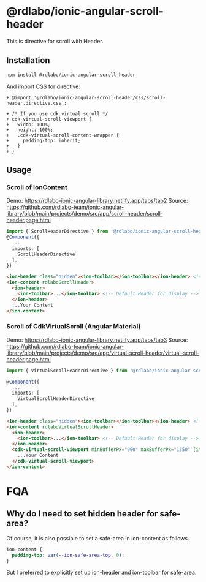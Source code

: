 # @rdlabo/ionic-angular-scroll-header

This is directive for scroll with Header.

## Installation

```bash
npm install @rdlabo/ionic-angular-scroll-header
```

And import CSS for directive:
```diff:scss
+ @import '@rdlabo/ionic-angular-scroll-header/css/scroll-header.directive.css';

+ /* If you use cdk virtual scroll */
+ cdk-virtual-scroll-viewport {
+   width: 100%;
+   height: 100%;
+   .cdk-virtual-scroll-content-wrapper {
+     padding-top: inherit;
+   }
+ }
```

## Usage

### Scroll of IonContent

Demo: https://rdlabo-ionic-angular-library.netlify.app/tabs/tab2
Source: https://github.com/rdlabo-team/ionic-angular-library/blob/main/projects/demo/src/app/scroll-header/scroll-header.page.html

```ts
import { ScrollHeaderDirective } from '@rdlabo/ionic-angular-scroll-header';
@Component({
  ...
  imports: [
    ScrollHeaderDirective
  ],
})
```

```html
<ion-header class="hidden"><ion-toolbar></ion-toolbar></ion-header> <!-- set hidden header for safe-area -->
<ion-content rdlaboScrollHeader>
  <ion-header>
    <ion-toolbar>...</ion-toolbar> <!-- Default Header for display -->
  </ion-header>
  ...Your Content
</ion-content>
```

### Scroll of CdkVirtualScroll (Angular Material)

Demo: https://rdlabo-ionic-angular-library.netlify.app/tabs/tab3
Source: https://github.com/rdlabo-team/ionic-angular-library/blob/main/projects/demo/src/app/virtual-scroll-header/virtual-scroll-header.page.html

```ts
import { VirtualScrollHeaderDirective } from '@rdlabo/ionic-angular-scroll-header';

@Component({
  ...
  imports: [
    VirtualScrollHeaderDirective
  ],
})
```

```html
<ion-header class="hidden"><ion-toolbar></ion-toolbar></ion-header> <!-- set hidden header for safe-area -->
<ion-content rdlaboVirtualScrollHeader>
  <ion-header>
    <ion-toolbar>...</ion-toolbar> <!-- Default Header for display -->
  </ion-header>
  <cdk-virtual-scroll-viewport minBufferPx="900" maxBufferPx="1350" [itemSize]="44" class="ion-content-scroll-host">
    ...Your Content
  </cdk-virtual-scroll-viewport>
</ion-content>
```

# FQA
## Why do I need to set hidden header for safe-area?
Of course, it is also possible to set a safe-area in ion-content as follows.

```css
ion-content {
  padding-top: var(--ion-safe-area-top, 0);
}
```

But I preferred to explicitly set up ion-header and ion-toolbar for safe-area.
